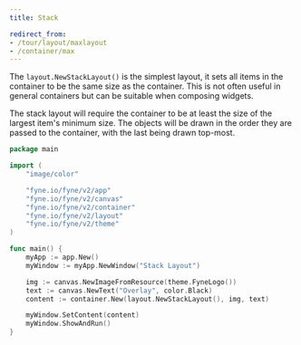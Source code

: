 ```yaml
---
title: Stack

redirect_from:
- /tour/layout/maxlayout
- /container/max
---
```


The `layout.NewStackLayout()` is the simplest layout, it sets all items in
the container to be the same size as the container. This is not
often useful in general containers but can be suitable when composing
widgets.

The stack layout will require the container to be at least the size of the
largest item's minimum size. The objects will be drawn in the order
they are passed to the container, with the last being drawn top-most.

```go
package main

import (
	"image/color"

	"fyne.io/fyne/v2/app"
	"fyne.io/fyne/v2/canvas"
	"fyne.io/fyne/v2/container"
	"fyne.io/fyne/v2/layout"
	"fyne.io/fyne/v2/theme"
)

func main() {
	myApp := app.New()
	myWindow := myApp.NewWindow("Stack Layout")

	img := canvas.NewImageFromResource(theme.FyneLogo())
	text := canvas.NewText("Overlay", color.Black)
	content := container.New(layout.NewStackLayout(), img, text)

	myWindow.SetContent(content)
	myWindow.ShowAndRun()
}
```
